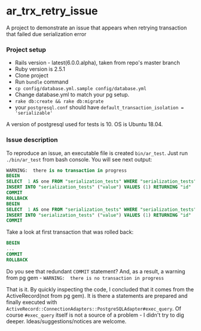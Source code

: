 # ar_trx_retry_issue
A project to demonstrate an issue that appears when retrying transaction that failed due serialization error 

### Project setup

 - Rails version  - latest(6.0.0.alpha), taken from repo's master branch
 - Ruby version is 2.5.1
 - Clone project 
 - Run `bundle` command 
 - `cp config/database.yml.sample config/database.yml`
 - Change database.yml to match your pg setup. 
 - `rake db:create && rake db:migrate`
 - your `postgresql.conf` should have `default_transaction_isolation = 'serializable'`
 
A version of postgresql used for tests is 10. OS is Ubuntu 18.04.
 

### Issue description

To reproduce an issue, an executable file is created `bin/ar_test`. Just run `./bin/ar_test` from bash console.
You will see next output:

```sql
WARNING:  there is no transaction in progress
BEGIN
SELECT  1 AS one FROM "serialization_tests" WHERE "serialization_tests"."value" = 1 LIMIT 1
INSERT INTO "serialization_tests" ("value") VALUES (1) RETURNING "id"
COMMIT
ROLLBACK
BEGIN
SELECT  1 AS one FROM "serialization_tests" WHERE "serialization_tests"."value" = 1 LIMIT 1
INSERT INTO "serialization_tests" ("value") VALUES (1) RETURNING "id"
COMMIT
```


Take a look at first transaction that was rolled back:

```sql
BEGIN
...
COMMIT
ROLLBACK
```

Do you see that redundant `COMMIT` statement? And, as a result, a warning from pg gem - 
`WARNING:  there is no transaction in progress`

That is it. By quickly inspecting the code, I concluded that it comes from the ActiveRecord(not from pg gem). It is 
there a statements are prepared and finally executed with `ActiveRecord::ConnectionAdapters::PostgreSQLAdapter#exec_query`.
Of course `#exec_query` itself is not a source of a problem - I didn't try to dig deeper. Ideas/suggestions/notices are welcome.
 